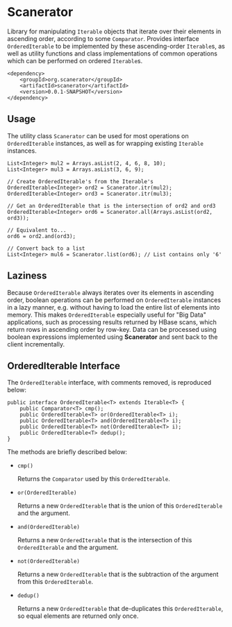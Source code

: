 # Scanerator

Library for manipulating `Iterable` objects that iterate over their
elements in ascending order, according to some `Comparator`.
Provides interface `OrderedIterable` to be implemented by these
ascending-order `Iterable`s, as well as utility functions and
class implementations of common operations which can be performed
on ordered `Iterable`s.

	<dependency>
		<groupId>org.scanerator</groupId>
		<artifactId>scanerator</artifactId>
		<version>0.0.1-SNAPSHOT</version>
	</dependency>

## Usage

The utility class `Scanerator` can be used for most
operations on `OrderedIterable` instances, as well as for wrapping
existing `Iterable` instances.

	List<Integer> mul2 = Arrays.asList(2, 4, 6, 8, 10);
	List<Integer> mul3 = Arrays.asList(3, 6, 9);
	
	// Create OrderedIterable's from the Iterable's
	OrderedIterable<Integer> ord2 = Scanerator.itr(mul2);
	OrderedIterable<Integer> ord3 = Scanerator.itr(mul3);
	
	// Get an OrderedIterable that is the intersection of ord2 and ord3
	OrderedIterable<Integer> ord6 = Scanerator.all(Arrays.asList(ord2, ord3));
	
	// Equivalent to...
	ord6 = ord2.and(ord3);
	
	// Convert back to a list
	List<Integer> mul6 = Scanerator.list(ord6); // List contains only '6'

## Laziness

Because `OrderedIterable` always iterates over its elements in
ascending order, boolean operations can be performed on `OrderedIterable`
instances in a lazy manner, e.g. without having to load the
entire list of elements into memory.  This makes `OrderedIterable`
especially useful for "Big Data" applications, such as processing
results returned by HBase scans, which return rows in ascending
order by row-key.  Data can be processed using boolean expressions
implemented using **Scanerator** and sent back to the client
incrementally.

## OrderedIterable Interface

The `OrderedIterable` interface, with comments removed, is reproduced below:

	public interface OrderedIterable<T> extends Iterable<T> {
		public Comparator<T> cmp();
		public OrderedIterable<T> or(OrderedIterable<T> i);
		public OrderedIterable<T> and(OrderedIterable<T> i);
		public OrderedIterable<T> not(OrderedIterable<T> i);
		public OrderedIterable<T> dedup();
	}

The methods are briefly described below:

*	`cmp()`
	
	Returns the `Comparator` used by this `OrderedIterable`.


*	`or(OrderedIterable)`
	
	Returns a new `OrderedIterable` that is the union of this `OrderedIterable` and the argument.


*	`and(OrderedIterable)`
	
	Returns a new `OrderedIterable` that is the intersection of this `OrderedIterable` and the argument.


*	`not(OrderedIterable)`
	
	Returns a new `OrderedIterable` that is the subtraction of the argument from this `OrderedIterable`.


*	`dedup()`
	
	Returns a new `OrderedIterable` that de-duplicates this `OrderedIterable`, so equal elements
	are returned only once.

